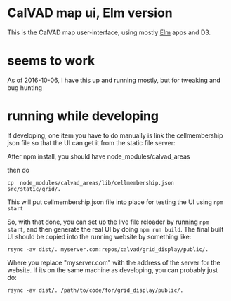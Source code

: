 # CalVAD map ui, Elm version

This is the CalVAD map user-interface, using
mostly [Elm](http://elm-lang.org/) apps and D3.

# seems to work

As of 2016-10-06, I have this up and running mostly, but for tweaking
and bug hunting

# running while developing

If developing, one item you have to do manually is link the
cellmembership json file so that the UI can get it from the static
file server:

After npm install, you should have node_modules/calvad_areas

then do

```
cp  node_modules/calvad_areas/lib/cellmembership.json src/static/grid/.
```

This will put cellmembership.json file into place for testing the UI
using `npm start`


So, with that done, you can set up the live file reloader by running
`npm start`, and then generate the real UI by doing `npm run build`.
The final built UI should be copied into the running website by
something like:

```
rsync -av dist/. myserver.com:repos/calvad/grid_display/public/.
```

Where you replace "myserver.com" with the address of the server for
the website.  If its on the same machine as developing, you can
probably just do:

```
rsync -av dist/. /path/to/code/for/grid_display/public/.
```
